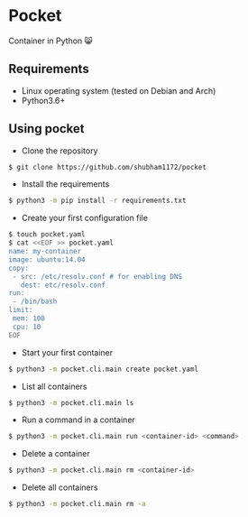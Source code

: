 # Pocket
Container in Python :smile_cat:

## Requirements

- Linux operating system (tested on Debian and Arch)
- Python3.6+

## Using pocket

- Clone the repository
```bash
$ git clone https://github.com/shubham1172/pocket
```

- Install the requirements
```bash
$ python3 -m pip install -r requirements.txt
```

- Create your first configuration file
```bash
$ touch pocket.yaml
$ cat <<EOF >> pocket.yaml
name: my-container
image: ubuntu:14.04
copy:
 - src: /etc/resolv.conf # for enabling DNS
   dest: etc/resolv.conf
run:
 - /bin/bash
limit:
 mem: 100
 cpu: 10
EOF
```

- Start your first container
```bash
$ python3 -m pocket.cli.main create pocket.yaml
```

- List all containers
```bash
$ python3 -m pocket.cli.main ls
```

- Run a command in a container
```bash
$ python3 -m pocket.cli.main run <container-id> <command>
```

- Delete a container
```bash
$ python3 -m pocket.cli.main rm <container-id>
```

- Delete all containers
```bash
$ python3 -m pocket.cli.main rm -a
```